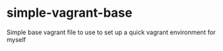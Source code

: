 # simple-vagrant-base
Simple base vagrant file to use to set up a quick vagrant environment for myself
